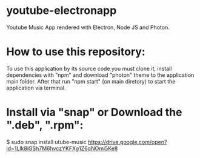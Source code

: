 # youtube-electronapp
Youtube Music App rendered with Electron, Node JS and Photon.

# How to use this repository:
To use this application by its source code you must clone it, install dependencies with "npm" and download "photon" theme to the application main folder. After that run "npm start" (on main diretory) to start the application via terminal.

# Install via "snap" or Download the ".deb", ".rpm":
$ sudo snap install utube-music
https://drive.google.com/open?id=1LIk8iGSh7M6hvczYKFXg1Z6qNOmi5Ke8

